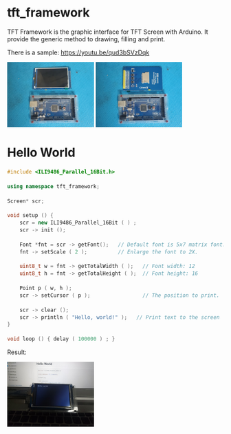 # tft_framework
TFT Framework is the graphic interface for TFT Screen with Arduino.
It provide the generic method to drawing, filling and print.

There is a sample:
https://youtu.be/qud3bSVzDqk

<img src="./01.jpg" width="40%" /> <img src="./02.jpg" width="40%" />


# Hello World
```cpp
#include <ILI9486_Parallel_16Bit.h>

using namespace tft_framework;

Screen* scr;

void setup () {
    scr = new ILI9486_Parallel_16Bit ( ) ;
    scr -> init ();

    Font *fnt = scr -> getFont();   // Default font is 5x7 matrix font.
    fnt -> setScale ( 2 );          // Enlarge the font to 2X.

    uint8_t w = fnt -> getTotalWidth ( );   // Font width: 12
    uint8_t h = fnt -> getTotalHeight ( );  // Font height: 16
    
    Point p ( w, h );
    scr -> setCursor ( p );                 // The position to print.

    scr -> clear ();
    scr -> println ( "Hello, world!" );   // Print text to the screen
}

void loop () { delay ( 100000 ) ; }
```
Result:

<img src="./03.jpg" width="40%" />
